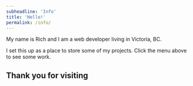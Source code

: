 ```yaml
---
subheadline: 'Info'
title: 'Hello!'
permalink: /info/
---
```

My name is Rich and I am a web developer living in Victoria, BC. 

<!--more-->

I set this up as a place to store some of my projects. Click the menu above to see some work.


## Thank you for visiting

